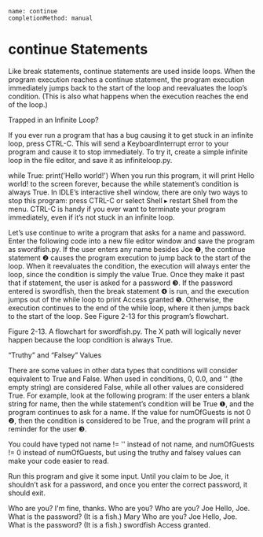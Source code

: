 ```ngMeta
name: continue
completionMethod: manual
```
# continue Statements
Like break statements, continue statements are used inside loops. When the program execution reaches a continue statement, the program execution immediately jumps back to the start of the loop and reevaluates the loop’s condition. (This is also what happens when the execution reaches the end of the loop.)

Trapped in an Infinite Loop?

If you ever run a program that has a bug causing it to get stuck in an infinite loop, press CTRL-C. This will send a KeyboardInterrupt error to your program and cause it to stop immediately. To try it, create a simple infinite loop in the file editor, and save it as infiniteloop.py.


while True:
    print('Hello world!')
When you run this program, it will print Hello world! to the screen forever, because the while statement’s condition is always True. In IDLE’s interactive shell window, there are only two ways to stop this program: press CTRL-C or select Shell ▸ restart Shell from the menu. CTRL-C is handy if you ever want to terminate your program immediately, even if it’s not stuck in an infinite loop.

Let’s use continue to write a program that asks for a name and password. Enter the following code into a new file editor window and save the program as swordfish.py.
If the user enters any name besides Joe ❶, the continue statement ❷ causes the program execution to jump back to the start of the loop. When it reevaluates the condition, the execution will always enter the loop, since the condition is simply the value True. Once they make it past that if statement, the user is asked for a password ❸. If the password entered is swordfish, then the break statement ❹ is run, and the execution jumps out of the while loop to print Access granted ❺. Otherwise, the execution continues to the end of the while loop, where it then jumps back to the start of the loop. See Figure 2-13 for this program’s flowchart.


Figure 2-13. A flowchart for swordfish.py. The X path will logically never happen because the loop condition is always True.

“Truthy” and “Falsey” Values

There are some values in other data types that conditions will consider equivalent to True and False. When used in conditions, 0, 0.0, and '' (the empty string) are considered False, while all other values are considered True. For example, look at the following program:
If the user enters a blank string for name, then the while statement’s condition will be True ❶, and the program continues to ask for a name. If the value for numOfGuests is not 0 ❷, then the condition is considered to be True, and the program will print a reminder for the user ❸.

You could have typed not name != '' instead of not name, and numOfGuests != 0 instead of numOfGuests, but using the truthy and falsey values can make your code easier to read.

Run this program and give it some input. Until you claim to be Joe, it shouldn’t ask for a password, and once you enter the correct password, it should exit.


Who are you?
I'm fine, thanks. Who are you?
Who are you?
Joe
Hello, Joe. What is the password? (It is a fish.)
Mary
Who are you?
Joe
Hello, Joe. What is the password? (It is a fish.)
swordfish
Access granted.